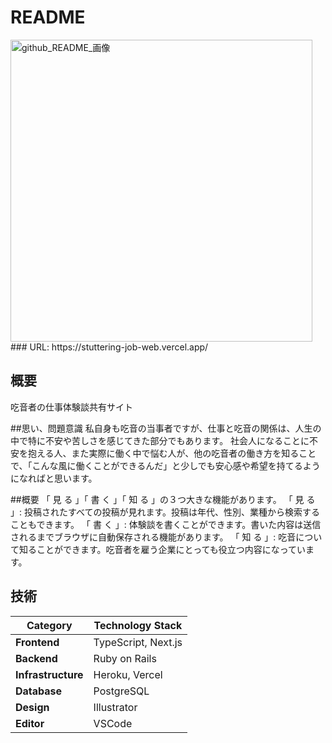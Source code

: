 # README

<img width="483" alt="github_README_画像" src="https://github.com/user-attachments/assets/966d9bc6-5115-4778-a3c4-f9bc5e7e8d3b" />
### URL: https://stuttering-job-web.vercel.app/

## 概要
吃音者の仕事体験談共有サイト

##思い、問題意識
私自身も吃音の当事者ですが、仕事と吃音の関係は、人生の中で特に不安や苦しさを感じてきた部分でもあります。
社会人になることに不安を抱える人、また実際に働く中で悩む人が、他の吃音者の働き方を知ることで、「こんな風に働くことができるんだ」と少しでも安心感や希望を持てるようになればと思います。

##概要
「 見 る 」「 書 く 」「 知 る 」の３つ大きな機能があります。
「 見 る 」: 投稿されたすべての投稿が見れます。投稿は年代、性別、業種から検索することもできます。
「 書 く 」: 体験談を書くことができます。書いた内容は送信されるまでブラウザに自動保存される機能があります。
「 知 る 」: 吃音について知ることができます。吃音者を雇う企業にとっても役立つ内容になっています。

## 技術
| Category            | Technology Stack   |
|---------------------|------------------- |
| **Frontend**       | TypeScript, Next.js |
| **Backend**        | Ruby on Rails       |
| **Infrastructure** | Heroku, Vercel      |
| **Database**       | PostgreSQL          |
| **Design**         | Illustrator         |
| **Editor**         | VSCode              |
